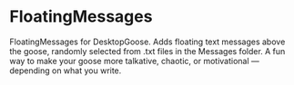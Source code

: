 # FloatingMessages
FloatingMessages for DesktopGoose. Adds floating text messages above the goose, randomly selected from .txt files in the Messages folder. A fun way to make your goose more talkative, chaotic, or motivational — depending on what you write.
